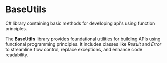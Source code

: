 # BaseUtils
C# library containing basic methods for developing api's using function principles.

The **BaseUtils** library provides foundational utilities for building APIs using functional programming principles. It includes classes like _Result_ and _Error_ to streamline flow control, replace exceptions, and enhance code readability.
